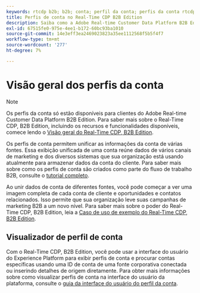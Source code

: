 ```yaml
---
keywords: rtcdp b2b; b2b; conta; perfil da conta; perfis da conta rtcdp; plataforma de dados do cliente em tempo real;
title: Perfis de conta no Real-Time CDP B2B Edition
description: Saiba como a Adobe Real-time Customer Data Platform B2B Edition permite unificar informações de conta de várias fontes usando perfis de conta.
exl-id: 67515fe0-975e-4ee1-b172-60bc93ba1010
source-git-commit: 14e3eff3ea2469023823a35ee1112568f5b5f4f7
workflow-type: tm+mt
source-wordcount: '277'
ht-degree: 7%

---
```


# Visão geral dos perfis da conta

>[!NOTE]
>
>Os perfis da conta só estão disponíveis para clientes do Adobe Real-time Customer Data Platform B2B Edition. Para saber mais sobre o Real-Time CDP, B2B Edition, incluindo os recursos e funcionalidades disponíveis, comece lendo o [Visão geral do Real-Time CDP, B2B Edition](../b2b-overview.md).

Os perfis de conta permitem unificar as informações da conta de várias fontes. Essa exibição unificada de uma conta reúne dados de vários canais de marketing e dos diversos sistemas que sua organização está usando atualmente para armazenar dados da conta do cliente. Para saber mais sobre como os perfis de conta são criados como parte do fluxo de trabalho B2B, consulte o [tutorial completo](../b2b-tutorial.md).

Ao unir dados de conta de diferentes fontes, você pode começar a ver uma imagem completa de cada conta de cliente e oportunidades e contatos relacionados. Isso permite que sua organização leve suas campanhas de marketing B2B a um novo nível. Para saber mais sobre o poder do Real-Time CDP, B2B Edition, leia a [Caso de uso de exemplo do Real-Time CDP, B2B Edition](../b2b-use-case.md).

## Visualizador de perfil de conta

Com o Real-Time CDP, B2B Edition, você pode usar a interface do usuário do Experience Platform para exibir perfis de conta e procurar contas específicas usando uma ID de conta de uma fonte corporativa conectada ou inserindo detalhes de origem diretamente. Para obter mais informações sobre como visualizar perfis de conta na interface do usuário da plataforma, consulte o [guia da interface do usuário do perfil da conta](account-profile-ui-guide.md).
